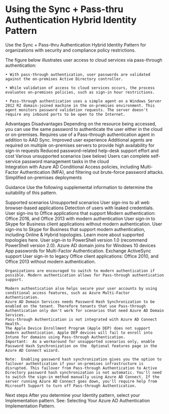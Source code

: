 # Using the Sync + Pass-thru Authentication Hybrid Identity Pattern

Use the Sync + Pass-thru Authentication Hybrid Identity Pattern for organizations with security and compliance policy restrictions. 

The figure below illustrates user access to cloud services via pass-through authentication: 

	• With pass-through authentication, user passwords are validated against the on-premises Active Directory controller. 

	• While validation of access to cloud services occurs, the process evaluates on-premises policies, such as sign-in hour restrictions.

	• Pass-through authentication uses a simple agent on a Windows Server 2012 R2 domain-joined machine in the on-premises environment. This agent monitors password validation requests. The server doesn't require any inbound ports to be open to the Internet.

<insert fig here>




Advantages	Disadvantages
Depending on the resource being accessed, you can use the same password to authenticate the user either in the cloud or on-premises.	Requires use of a Pass-through authentication agent in addition to AAD Sync.
Improved user experience	Additional agents are required on multiple on-premises servers to provide high availability for sign-in requests
Reduced password-related help-desk support effort and cost	Various unsupported scenarios (see below)
Users can complete self-service password management tasks in the cloud	
Integration with Azure AD Conditional Access policies, including Multi-Factor Authentication (MFA), and filtering out brute-force password attacks.	
Simplified on-premises deployments	



Guidance
Use the following supplemental information to determine the suitability of this pattern.

Supported scenarios	Unsupported scenarios
User sign-ins to all web browser-based applications	Detection of users with leaked credentials.
User sign-ins to Office applications that support Modern authentication: Office 2016, and Office 2013 with modern authentication	User sign-in to Skype for Business client applications without modern authentication.
User sign-ins to Skype for Business that support modern authentication, including Online & Hybrid topologies.  Learn more about supported topologies here.	User sign-in to PowerShell version 1.0 (recommend PowerShell version 2.0).
Azure AD domain joins for Windows 10 devices	App passwords for Multi-Factor Authentication.
Exchange ActiveSync support	User sign-in to legacy Office client applications: Office 2010, and Office 2013 without modern authentication. 
	
	Organizations are encouraged to switch to modern authentication if possible. Modern authentication allows for Pass-through authentication support. 
	
	Modern authentication also helps secure your user accounts by using conditional access features, such as Azure Multi-Factor Authentication.
	Azure AD Domain Services needs Password Hash Synchronization to be enabled on the tenant. Therefore tenants that use Pass-through Authentication only don't work for scenarios that need Azure AD Domain Services.
	Pass-through Authentication is not integrated with Azure AD Connect Health.
	The Apple Device Enrollment Program (Apple DEP) does not support modern authentication. Apple DEP devices will fail to enroll into Intune for domains using Pass-through Authentication.
	Important:  As a workaround for unsupported scenarios only, enable Password Hash Synchronization on the  Optional features page in the Azure AD Connect wizard. 
	
	Note:  Enabling password hash synchronization gives you the option to failover authentication if your on-premises infrastructure is disrupted. This failover from Pass-through Authentication to Active Directory password hash synchronization is not automatic. You'll need to switch the sign-in method manually using Azure AD Connect. If the server running Azure AD Connect goes down, you'll require help from Microsoft Support to turn off Pass-through Authentication.
	



Next steps
After you determine your Identity pattern, select your Implementation pattern. See: Selecting Your Azure AD Authentication Implementation Pattern.


